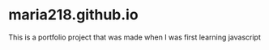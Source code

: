 # maria218.github.io

This is a portfolio project that was made when I was first learning javascript
